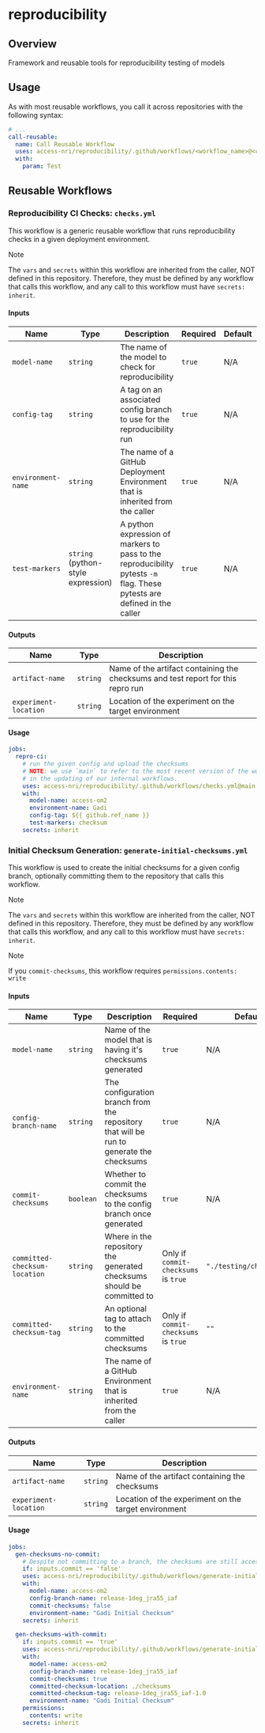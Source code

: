 # reproducibility

## Overview

Framework and reusable tools for reproducibility testing of models

## Usage

As with most reusable workflows, you call it across repositories with the following syntax:

```yaml
# ...
call-reusable:
  name: Call Reusable Workflow
  uses: access-nri/reproducibility/.github/workflows/<workflow_name>@<commit>
  with:
    param: Test
```

## Reusable Workflows

### Reproducibility CI Checks: `checks.yml`

This workflow is a generic reusable workflow that runs reproducibility checks in a given deployment environment.

> [!NOTE]
> The `vars` and `secrets` within this workflow are inherited from the caller, NOT defined in this repository. Therefore, they must be defined by any workflow that calls this workflow, and any call to this workflow must have `secrets: inherit`.

#### Inputs

| Name | Type | Description | Required | Default | Example |
| ---- | ---- | ----------- | -------- | ------- | ------- |
| `model-name` | `string` | The name of the model to check for reproducibility | `true` | N/A | `"access-om2"` |
| `config-tag` | `string` | A tag on an associated config branch to use for the reproducibility run | `true` | N/A | `"release-1deg_jra55_iaf-1.2"` |
| `environment-name` | `string` | The name of a GitHub Deployment Environment that is inherited from the caller | `true` | N/A | `"Gadi"` |
| `test-markers` | `string` (python-style expression) | A python expression of markers to pass to the reproducibility pytests `-m` flag. These pytests are defined in the caller | `true` | N/A | `"checksums and fast and not performance"` |

#### Outputs

| Name | Type | Description |
| ---- | ---- | ----------- |
| `artifact-name` | `string` | Name of the artifact containing the checksums and test report for this repro run |
| `experiment-location` | `string` | Location of the experiment on the target environment |

#### Usage

```yml
jobs:
  repro-ci:
    # run the given config and upload the checksums
    # NOTE: we use `main` to refer to the most recent version of the workflow, to aid
    # in the updating of our internal workflows.
    uses: access-nri/reproducibility/.github/workflows/checks.yml@main
    with:
      model-name: access-om2
      environment-name: Gadi
      config-tag: ${{ github.ref_name }}
      test-markers: checksum
    secrets: inherit
```

### Initial Checksum Generation: `generate-initial-checksums.yml`

This workflow is used to create the initial checksums for a given config branch, optionally committing them to the repository that calls this workflow.

> [!NOTE]
> The `vars` and `secrets` within this workflow are inherited from the caller, NOT defined in this repository. Therefore, they must be defined by any workflow that calls this workflow, and any call to this workflow must have `secrets: inherit`.

> [!NOTE]
> If you `commit-checksums`, this workflow requires `permissions.contents: write`

#### Inputs

| Name | Type | Description | Required | Default | Example |
| ---- | ---- | ----------- | -------- | ------- | ------- |
| `model-name` | `string` | Name of the model that is having it's checksums generated | `true` | N/A | `"access-om2"` |
| `config-branch-name` | `string` | The configuration branch from the repository that will be run to generate the checksums | `true` | N/A | `"release-1deg_jra55_iaf"` |
| `commit-checksums` | `boolean` | Whether to commit the checksums to the config branch once generated | `true` | N/A | `true` |
| `committed-checksum-location` | `string` | Where in the repository the generated checksums should be committed to | Only if `commit-checksums` is `true` | `"./testing/checksums"` | `"./custom/checksum/location"` |
| `committed-checksum-tag` | `string` | An optional tag to attach to the committed checksums | Only if `commit-checksums` is `true` | `""` | `release-1deg_jra55_iaf-1.0` |
| `environment-name` | `string` | The name of a GitHub Environment that is inherited from the caller | `true` | N/A | `"Gadi Initial Checksum"` |

#### Outputs

| Name | Type | Description |
| ---- | ---- | ----------- |
| `artifact-name` | `string` | Name of the artifact containing the checksums |
| `experiment-location` | `string` | Location of the experiment on the target environment |

#### Usage

```yml
jobs:
  gen-checksums-no-commit:
    # Despite not committing to a branch, the checksums are still accessible as an artifact or on the deployment environment (see outputs section above)
    if: inputs.commit == 'false'
    uses: access-nri/reproducibility/.github/workflows/generate-initial-checksums.yml@main
    with:
      model-name: access-om2
      config-branch-name: release-1deg_jra55_iaf
      commit-checksums: false
      environment-name: "Gadi Initial Checksum"
    secrets: inherit

  gen-checksums-with-commit:
    if: inputs.commit == 'true'
    uses: access-nri/reproducibility/.github/workflows/generate-initial-checksums.yml@main
    with:
      model-name: access-om2
      config-branch-name: release-1deg_jra55_iaf
      commit-checksums: true
      committed-checksum-location: ./checksums
      committed-checksum-tag: release-1deg_jra55_iaf-1.0
      environment-name: "Gadi Initial Checksum"
    permissions:
      contents: write
    secrets: inherit
```
